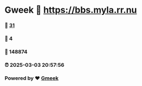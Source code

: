 # Gweek :link: https://bbs.myla.rr.nu 
### :page_facing_up: [31](https://bbs.myla.rr.nu/tag.html) 
### :speech_balloon: 4 
### :hibiscus: 148874 
### :alarm_clock: 2025-03-03 20:57:56 
### Powered by :heart: [Gmeek](https://github.com/Meekdai/Gmeek)

